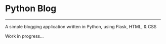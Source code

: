 # Python Blog
---------------

A simple blogging application written in Python, using Flask, HTML, & CSS

Work in progress... 